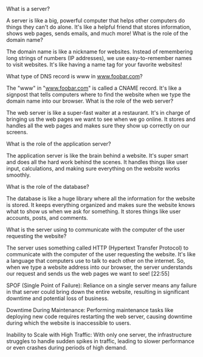 What is a server?

A server is like a big, powerful computer that helps other computers do things they can't do alone.
It's like a helpful friend that stores information, shows web pages, sends emails, and much more!
What is the role of the domain name?

The domain name is like a nickname for websites.
Instead of remembering long strings of numbers (IP addresses), we use easy-to-remember names to visit websites.
It's like having a name tag for your favorite websites!

What type of DNS record is www in www.foobar.com?

The "www" in "www.foobar.com" is called a CNAME record.
It's like a signpost that tells computers where to find the website when we type the domain name into our browser.
What is the role of the web server?

The web server is like a super-fast waiter at a restaurant.
It's in charge of bringing us the web pages we want to see when we go online.
It stores and handles all the web pages and makes sure they show up correctly on our screens.

What is the role of the application server?

The application server is like the brain behind a website.
It's super smart and does all the hard work behind the scenes.
It handles things like user input, calculations, and making sure everything on the website works smoothly.

What is the role of the database?

The database is like a huge library where all the information for the website is stored.
It keeps everything organized and makes sure the website knows what to show us when we ask for something.
It stores things like user accounts, posts, and comments.

What is the server using to communicate with the computer of the user requesting the website?

The server uses something called HTTP (Hypertext Transfer Protocol) to communicate with the computer of the user requesting the website.
It's like a language that computers use to talk to each other on the internet.
So, when we type a website address into our browser, the server understands our request and sends us the web pages we want to see!
[22:55]

SPOF (Single Point of Failure):
Reliance on a single server means any failure in that server could bring down the entire website,
resulting in significant downtime and potential loss of business.

Downtime During Maintenance:
Performing maintenance tasks like deploying new code requires restarting the web server,
causing downtime during which the website is inaccessible to users.

Inability to Scale with High Traffic:
With only one server, the infrastructure struggles to handle sudden spikes in traffic,
leading to slower performance or even crashes during periods of high demand.
